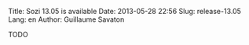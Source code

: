 Title: Sozi 13.05 is available
Date: 2013-05-28 22:56
Slug: release-13.05
Lang: en
Author: Guillaume Savaton

TODO
